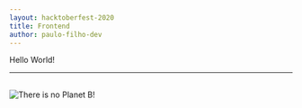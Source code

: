 ```yaml
---
layout: hacktoberfest-2020
title: Frontend
author: paulo-filho-dev
---
```


Hello World!

---

## <!-- Your MESSAGE on climate change -->

![There is no Planet B!]()
